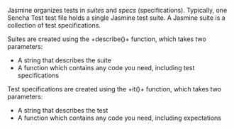 Jasmine organizes tests in *suites* and *specs* (specifications). Typically, one Sencha Test test file holds a single Jasmine test suite. 
A Jasmine suite is a collection of test specifications. 

<div type="expander" caption="Suites">
Suites are created using the +describe()+ function, which takes two parameters:
<ul>
<li>A string that describes the suite
<li>A function which contains any code you need, including test specifications
</ul>
</div>

<div type="expander" caption="Test Specifications">
Test specifications are created using the +it()+ function, which takes two parameters:
<ul>
<li>A string that describes the test
<li>A function which contains any code you need, including expectations
</ul>
</div>

